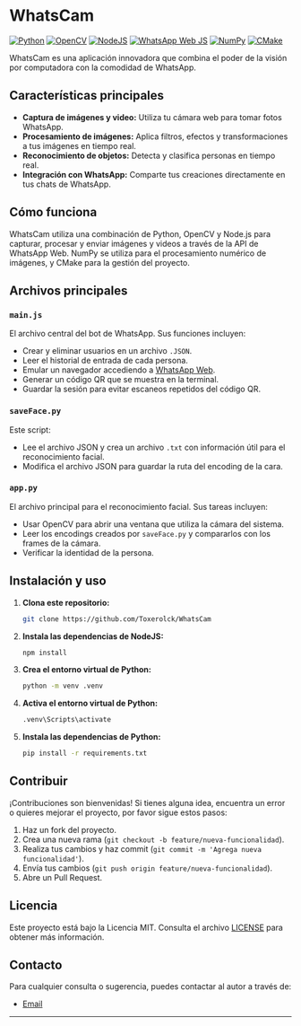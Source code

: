 # WhatsCam

[![Python](https://img.shields.io/badge/python-3670A0?style=for-the-badge&logo=python&logoColor=ffdd54)](https://www.python.org/)
[![OpenCV](https://img.shields.io/badge/opencv-%23white.svg?style=for-the-badge&logo=opencv&logoColor=blue)](https://opencv.org/)
[![NodeJS](https://img.shields.io/badge/node.js-6DA55F?style=for-the-badge&logo=node.js&logoColor=white)](https://nodejs.org/)
[![WhatsApp Web JS](https://img.shields.io/badge/whatsapp--web.js-25D366?style=for-the-badge&logo=whatsapp&logoColor=white)](https://github.com/pedroslopez/whatsapp-web.js/)
[![NumPy](https://img.shields.io/badge/numpy-%23013243.svg?style=for-the-badge&logo=numpy&logoColor=white)](https://numpy.org/)
[![CMake](https://img.shields.io/badge/cmake-%23064F8C.svg?style=for-the-badge&logo=cmake&logoColor=white)](https://cmake.org/)

WhatsCam es una aplicación innovadora que combina el poder de la visión por computadora con la comodidad de WhatsApp.

## Características principales

- **Captura de imágenes y video:** Utiliza tu cámara web para tomar fotos WhatsApp.
- **Procesamiento de imágenes:** Aplica filtros, efectos y transformaciones a tus imágenes en tiempo real.
- **Reconocimiento de objetos:** Detecta y clasifica personas en tiempo real.
- **Integración con WhatsApp:** Comparte tus creaciones directamente en tus chats de WhatsApp.

## Cómo funciona

WhatsCam utiliza una combinación de Python, OpenCV y Node.js para capturar, procesar y enviar imágenes y videos a través de la API de WhatsApp Web. NumPy se utiliza para el procesamiento numérico de imágenes, y CMake para la gestión del proyecto.

## Archivos principales

### `main.js`

El archivo central del bot de WhatsApp. Sus funciones incluyen:

- Crear y eliminar usuarios en un archivo `.JSON`.
- Leer el historial de entrada de cada persona.
- Emular un navegador accediendo a [WhatsApp Web](https://web.whatsapp.com/).
- Generar un código QR que se muestra en la terminal.
- Guardar la sesión para evitar escaneos repetidos del código QR.

### `saveFace.py`

Este script:

- Lee el archivo JSON y crea un archivo `.txt` con información útil para el reconocimiento facial.
- Modifica el archivo JSON para guardar la ruta del encoding de la cara.

### `app.py`

El archivo principal para el reconocimiento facial. Sus tareas incluyen:

- Usar OpenCV para abrir una ventana que utiliza la cámara del sistema.
- Leer los encodings creados por `saveFace.py` y compararlos con los frames de la cámara.
- Verificar la identidad de la persona.

## Instalación y uso

1. **Clona este repositorio:**
   ```bash
   git clone https://github.com/Toxerolck/WhatsCam
   ```
2. **Instala las dependencias de NodeJS:**
   ```bash
   npm install
   ```
3. **Crea el entorno virtual de Python:**
   ```bash
   python -m venv .venv
   ```
4. **Activa el entorno virtual de Python:**
   ```bash
   .venv\Scripts\activate
   ```
5. **Instala las dependencias de Python:**
   ```bash
   pip install -r requirements.txt
   ```

## Contribuir

¡Contribuciones son bienvenidas! Si tienes alguna idea, encuentra un error o quieres mejorar el proyecto, por favor sigue estos pasos:

1. Haz un fork del proyecto.
2. Crea una nueva rama (`git checkout -b feature/nueva-funcionalidad`).
3. Realiza tus cambios y haz commit (`git commit -m 'Agrega nueva funcionalidad'`).
4. Envía tus cambios (`git push origin feature/nueva-funcionalidad`).
5. Abre un Pull Request.

## Licencia

Este proyecto está bajo la Licencia MIT. Consulta el archivo [LICENSE](LICENSE) para obtener más información.

## Contacto

Para cualquier consulta o sugerencia, puedes contactar al autor a través de:

- [Email](unnamedprofiletox@example.com)

---
